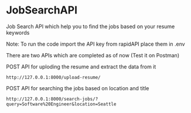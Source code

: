 # JobSearchAPI

Job Search API which help you to find the jobs based on your resume keywords

Note: To run the code import the API key from rapidAPI place them in .env

There are two APIs which are completed as of now (Test it on Postman)

POST API for uploding the resume and extract the data from it

    http://127.0.0.1:8000/upload-resume/

POST API for searching the jobs based on location and title
    
    http://127.0.0.1:8000/search-jobs/?query=Software%20Engineer&location=Seattle


